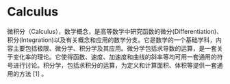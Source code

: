 # Calculus
微积分（Calculus），数学概念，是高等数学中研究函数的微分(Differentiation)、积分(Integration)以及有关概念和应用的数学分支。它是数学的一个基础学科，内容主要包括极限、微分学、积分学及其应用。微分学包括求导数的运算，是一套关于变化率的理论。它使得函数、速度、加速度和曲线的斜率等均可用一套通用的符号进行讨论。积分学，包括求积分的运算，为定义和计算面积、体积等提供一套通用的方法 [1]  。
